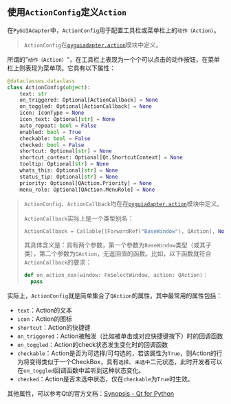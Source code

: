 ## 使用`ActionConfig`定义`Action`

在`PyGUIAdapter`中，`ActionConfig`用于配置工具栏或菜单栏上的`动作（Action）`。

> `ActionConfig`在[`pyguiadapter.action`]()模块中定义。

所谓的”`动作（Action）`“，在工具栏上表现为一个个可以点击的动作按钮，在菜单栏上则表现为菜单项。它具有以下属性：

```python
@dataclasses.dataclass
class ActionConfig(object):
    text: str
    on_triggered: Optional[ActionCallback] = None
    on_toggled: Optional[ActionCallback] = None
    icon: IconType = None
    icon_text: Optional[str] = None
    auto_repeat: bool = False
    enabled: bool = True
    checkable: bool = False
    checked: bool = False
    shortcut: Optional[str] = None
    shortcut_context: Optional[Qt.ShortcutContext] = None
    tooltip: Optional[str] = None
    whats_this: Optional[str] = None
    status_tip: Optional[str] = None
    priority: Optional[QAction.Priority] = None
    menu_role: Optional[QAction.MenuRole] = None
```

> `ActionConfig`、`ActionCallback`均在在[`pyguiadapter.action`]()模块中定义。
>
> `ActionCallback`实际上是一个类型别名：
>
> ```python
> ActionCallback = Callable[[ForwardRef("BaseWindow"), QAction], None]
> ```
>
> 其具体含义是：具有两个参数，第一个参数为`BaseWindow`类型（或其子类），第二个参数为`QAction`，无返回值的函数。比如，以下函数就符合`ActionCallback`的要求：
>
> ```python
> def on_action_xxx(window: FnSelectWindow, action: QAction)：
> 	pass
> ```

实际上，`ActionConfig`就是简单集合了`QAction`的属性，其中最常用的属性包括：

- `text`：Action的文本
- `icon`：Action的图标
- `shortcut`：Action的快捷键
- `on_triggered`：Action被触发（比如被单击或对应快捷键按下）时的回调函数
- `on_toggled`：Action的check状态发生变化时的回调函数
- `checkable`：Action是否为可选择/可勾选的，若该属性为`True`，则Action的行为将变得类似于一个CheckBox，具有`选择`、`未选中`二元状态，此时开发者可以在`on_toggled`回调函数中监听到这种状态变化。
- `checked`：Action是否未选中状态，仅在`checkable`为`True`时生效。

其他属性，可以参考Qt的官方文档：[Synopsis - Qt for Python](https://doc.qt.io/qtforpython-6/PySide6/QtGui/QAction.html#PySide6.QtGui.QAction.autoRepeat)